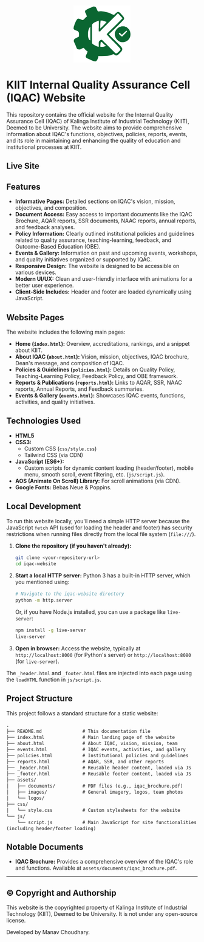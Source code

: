 <p align="center">
  <img src="assets/logos/iqac_logo.png" alt="KIIT IQAC Logo" width="150"/>
</p>

# KIIT Internal Quality Assurance Cell (IQAC) Website

This repository contains the official website for the Internal Quality Assurance Cell (IQAC) of Kalinga Institute of Industrial Technology (KIIT), Deemed to be University. The website aims to provide comprehensive information about IQAC's functions, objectives, policies, reports, events, and its role in maintaining and enhancing the quality of education and institutional processes at KIIT.

## Live Site



## Features

* **Informative Pages:** Detailed sections on IQAC's vision, mission, objectives, and composition.
* **Document Access:** Easy access to important documents like the IQAC Brochure, AQAR reports, SSR documents, NAAC reports, annual reports, and feedback analyses.
* **Policy Information:** Clearly outlined institutional policies and guidelines related to quality assurance, teaching-learning, feedback, and Outcome-Based Education (OBE).
* **Events & Gallery:** Information on past and upcoming events, workshops, and quality initiatives organized or supported by IQAC.
* **Responsive Design:** The website is designed to be accessible on various devices.
* **Modern UI/UX:** Clean and user-friendly interface with animations for a better user experience.
* **Client-Side Includes:** Header and footer are loaded dynamically using JavaScript.

## Website Pages

The website includes the following main pages:

* **Home (`index.html`):** Overview, accreditations, rankings, and a snippet about KIIT.
* **About IQAC (`about.html`):** Vision, mission, objectives, IQAC brochure, Dean's message, and composition of IQAC.
* **Policies & Guidelines (`policies.html`):** Details on Quality Policy, Teaching-Learning Policy, Feedback Policy, and OBE framework.
* **Reports & Publications (`reports.html`):** Links to AQAR, SSR, NAAC reports, Annual Reports, and Feedback summaries.
* **Events & Gallery (`events.html`):** Showcases IQAC events, functions, activities, and quality initiatives.

## Technologies Used

* **HTML5**
* **CSS3:**
    * Custom CSS (`css/style.css`)
    * Tailwind CSS (via CDN)
* **JavaScript (ES6+):**
    * Custom scripts for dynamic content loading (header/footer), mobile menu, smooth scroll, event filtering, etc. (`js/script.js`).
* **AOS (Animate On Scroll) Library:** For scroll animations (via CDN).
* **Google Fonts:** Bebas Neue & Poppins.

## Local Development

To run this website locally, you'll need a simple HTTP server because the JavaScript `fetch` API (used for loading the header and footer) has security restrictions when running files directly from the local file system (`file:///`).

1.  **Clone the repository (if you haven't already):**
    ```bash
    git clone <your-repository-url>
    cd iqac-website
    ```

2.  **Start a local HTTP server:**
    Python 3 has a built-in HTTP server, which you mentioned using:
    ```bash
    # Navigate to the iqac-website directory
    python -m http.server
    ```
    Or, if you have Node.js installed, you can use a package like `live-server`:
    ```bash
    npm install -g live-server
    live-server
    ```

3.  **Open in browser:**
    Access the website, typically at `http://localhost:8000` (for Python's server) or `http://localhost:8080` (for `live-server`).

The `_header.html` and `_footer.html` files are injected into each page using the `loadHTML` function in `js/script.js`.

## Project Structure
This project follows a standard structure for a static website:
```
.
├── README.md               # This documentation file
├── index.html              # Main landing page of the website
├── about.html              # About IQAC, vision, mission, team
├── events.html             # IQAC events, activities, and gallery
├── policies.html           # Institutional policies and guidelines
├── reports.html            # AQAR, SSR, and other reports
├── _header.html            # Reusable header content, loaded via JS
├── _footer.html            # Reusable footer content, loaded via JS
├── assets/
│   ├── documents/          # PDF files (e.g., iqac_brochure.pdf)
│   ├── images/             # General imagery, logos, team photos
│   └── logos/
├── css/
│   └── style.css           # Custom stylesheets for the website
└── js/
    └── script.js           # Main JavaScript for site functionalities (including header/footer loading)
```


## Notable Documents
* **IQAC Brochure:** Provides a comprehensive overview of the IQAC's role and functions. Available at `assets/documents/iqac_brochure.pdf`.

---

## ©️ Copyright and Authorship

This website is the copyrighted property of Kalinga Institute of Industrial Technology (KIIT), Deemed to be University. It is not under any open-source license.

Developed by Manav Choudhary.